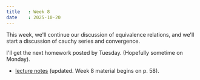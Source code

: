```yaml
---
title   : Week 8
date    : 2025-10-20
---
```


This week, we'll continue our discussion of equivalence relations, and
we'll start a discussion of cauchy series and convergence.

I'll get the next homework posted by Tuesday. (Hopefully sometime on Monday).

- [lecture notes](/course-content/bridge-to-higher-math.pdf)  (updated. Week 8 material begins on p. 58).


